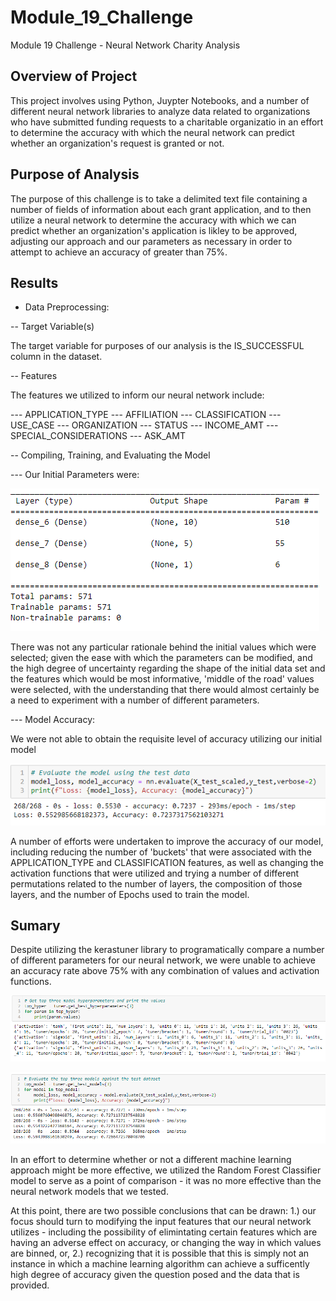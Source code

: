 # Module_19_Challenge
Module 19 Challenge - Neural Network Charity Analysis

## Overview of Project
This project involves using Python, Juypter Notebooks, and a number of different neural network libraries to analyze data related to organizations who have submitted funding requests to a charitable organizatio in an effort to determine the accuracy with which the neural network can predict whether an organization's request is granted or not. 

## Purpose of Analysis
The purpose of this challenge is to take a delimited text file containing a number of fields of information about each grant application, and to then utilize a neural network to determine the accuracy with which we can predict whether an organization's application is likley to be approved, adjusting our approach and our parameters as necessary in order to attempt to achieve an accuracy of greater than 75%.

## Results

- Data Preprocessing:

-- Target Variable(s)

The target variable for purposes of our analysis is the IS_SUCCESSFUL column in the dataset.

 -- Features

The features we utilized to inform our neural network include:

  --- APPLICATION_TYPE
  --- AFFILIATION
  --- CLASSIFICATION
  --- USE_CASE
  --- ORGANIZATION
  --- STATUS
  --- INCOME_AMT
  --- SPECIAL_CONSIDERATIONS
  --- ASK_AMT

 -- Compiling, Training, and Evaluating the Model

  --- Our Initial Parameters were:
 
![Parameters](/images/initial_params.png)

There was not any particular rationale behind the initial values which were selected; given the ease with which the parameters can be modified, and the high degree of uncertainty regarding the shape of the initial data set and the features which would be most informative, 'middle of the road' values were selected, with the understanding that there would almost certainly be a need to experiment with a number of different parameters.

--- Model Accuracy:

We were not able to obtain the requisite level of accuracy utilizing our initial model

![Initial accuracy](/images/initial_accuracy.png)

A number of efforts were undertaken to improve the accuracy of our model, including reducing the number of 'buckets' that were associated with the APPLICATION_TYPE and CLASSIFICATION features, as well as changing the activation functions that were utilized and trying a number of different permutations related to the number of layers, the composition of those layers, and the number of Epochs used to train the model.

## Sumary

Despite utilizing the kerastuner library to programatically compare a number of different parameters for our neural network, we were unable to achieve an accuracy rate above 75% with any combination of values and activation functions.

![Summary Parameters](/images/top_params.png)

![Summary Parameters](/images/top_results.png)

In an effort to determine whether or not a different machine learning approach might be more effective, we utilized the Random Forest Classifier model to serve as a point of comparison - it was no more effective than the neural network models that we tested.

At this point, there are two possible conclusions that can be drawn: 1.) our focus should turn to modifying the input features that our neural network utilizes - including the possibility of elimintating certain features which are having an adverse effect on accuracy, or changing the way in which values are binned, or, 2.) recognizing that it is possible that this is simply not an instance in which a machine learning algorithm can achieve a sufficently high degree of accuracy given the question posed and the data that is provided.
